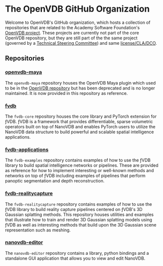 # The OpenVDB GitHub Organization

Welcome to OpenVDB's GitHub organization, which hosts a collection of repositories that are related to the Academy Software Foundation's [OpenVDB project](https://www.openvdb.org/). These projects are currently not part of the core OpenVDB repository, but they are still part of the the same project (governed by a [Technical Steering Committee](https://www.openvdb.org/about)) and same [license/CLA/DCO](https://www.openvdb.org/license/).

## Repositories

### [openvdb-maya](https://github.com/openvdb/openvdb-maya)

The `openvdb-maya` repository houses the OpenVDB Maya plugin which used to be in the [OpenVDB repository](https://github.com/AcademySoftwareFoundation/openvdb) but has been deprecated and is no longer maintained.  It is now provided in this repository as reference.

### [fvdb](https://github.com/openvdb/fvdb)

The `fvdb-core` repository houses the core library and PyTorch extension for ƒVDB.  ƒVDB is a framework that provides differentiable, sparse volumetric operators built on top of NanoVDB and enables PyTorch users to utilize the NanoVDB data structure to build powerful and scalable spatial intelligence applications.

### [fvdb-applications](https://github.com/openvdb/fvdb-applications)

The `fvdb-examples` repository contains examples of how to use the ƒVDB library to build spatial intelligence networks or pipelines.  These are provided as reference for how to implement interesting or well-known methods and networks on top of ƒVDB including examples of pipelines that perform panoptic segmentation and depth reconstruction.


### [fvdb-realitycapture](https://github.com/openvdb/fvdb-realitycapture)

The `fvdb-realitycapture` repository contains examples of how to use the ƒVDB library to build reality capture pipelines centered on ƒVDB's 3D Gaussian splatting methods.  This repository houses utilities and examples that illustrate how to train and render 3D Gaussian splatting models using ƒVDB as well as interesting methods that build upon the 3D Gaussian scene representation such as meshing.


### [nanovdb-editor](https://github.com/openvdb/nanovdb-editor)

The `nanovdb-editor` repository contains a library, python bindings and a standalone GUI application that allows you to view and edit NanoVDB.
